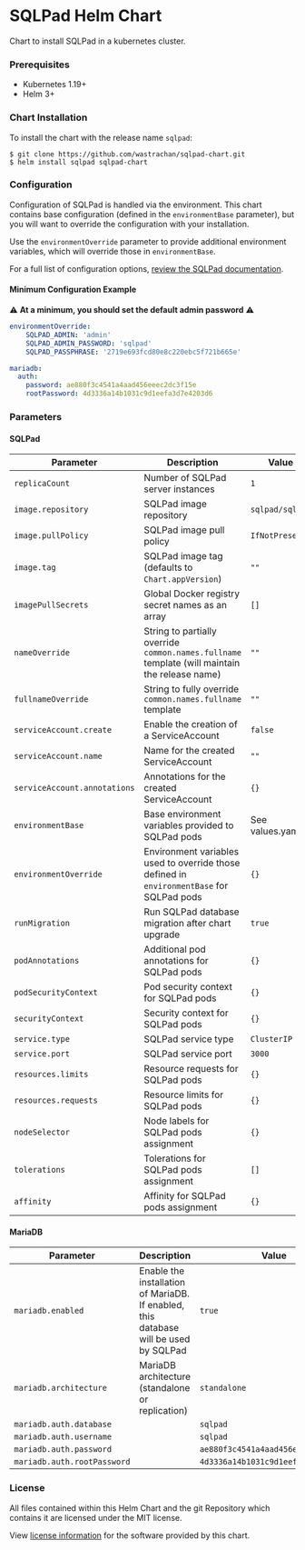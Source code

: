 # SQLPad Helm Chart
Chart to install SQLPad in a kubernetes cluster.

### Prerequisites
* Kubernetes 1.19+
* Helm 3+

### Chart Installation
To install the chart with the release name `sqlpad`:

```shell
$ git clone https://github.com/wastrachan/sqlpad-chart.git
$ helm install sqlpad sqlpad-chart
```

### Configuration
Configuration of SQLPad is handled via the environment. This chart contains base configuration
(defined in the `environmentBase` parameter), but you will want to override the configuration with your installation.

Use the `environmentOverride` parameter to provide additional environment variables, which will override those in
`environmentBase`.

For a full list of configuration options, [review the SQLPad documentation](https://getsqlpad.com/#/configuration).

#### Minimum Configuration Example
:warning: **At a minimum, you should set the default admin password** :warning:

```yaml
environmentOverride:
    SQLPAD_ADMIN: 'admin'
    SQLPAD_ADMIN_PASSWORD: 'sqlpad'
    SQLPAD_PASSPHRASE: '2719e693fcd80e8c220ebc5f721b665e'

mariadb:
  auth:
    password: ae880f3c4541a4aad456eeec2dc3f15e
    rootPassword: 4d3336a14b1031c9d1eefa3d7e4203d6
```

### Parameters

#### SQLPad

| Parameter | Description | Value |
| --------- | ------------| ------|
| `replicaCount` | Number of SQLPad server instances | `1`
| `image.repository` | SQLPad image repository | `sqlpad/sqlpad` |
| `image.pullPolicy` | SQLPad image pull policy | `IfNotPresent` |
| `image.tag` | SQLPad image tag (defaults to `Chart.appVersion`) | `""` |
| `imagePullSecrets` | Global Docker registry secret names as an array	 | `[]` |
| `nameOverride` | String to partially override `common.names.fullname` template (will maintain the release name)	 | `""` |
| `fullnameOverride` | String to fully override `common.names.fullname` template	 | `""` |
| `serviceAccount.create` | Enable the creation of a ServiceAccount | `false` |
| `serviceAccount.name` | Name for the created ServiceAccount | `""` |
| `serviceAccount.annotations` | Annotations for the created ServiceAccount | `{}` |
| `environmentBase` | Base environment variables provided to SQLPad pods | See values.yaml |
| `environmentOverride` | Environment variables used to override those defined in `environmentBase` for SQLPad pods | `{}` |
| `runMigration` | Run SQLPad database migration after chart upgrade | `true` |
| `podAnnotations` | Additional pod annotations for SQLPad pods | `{}` |
| `podSecurityContext` | Pod security context for SQLPad pods | `{}` |
| `securityContext` | Security context for SQLPad pods | `{}` |
| `service.type` | SQLPad service type | `ClusterIP` |
| `service.port` | SQLPad service port | `3000` |
| `resources.limits` | Resource requests for SQLPad pods | `{}` |
| `resources.requests` | Resource limits for SQLPad pods | `{}` |
| `nodeSelector` | Node labels for SQLPad pods assignment | `{}` |
| `tolerations` | Tolerations for SQLPad pods assignment | `[]` |
| `affinity` | Affinity for SQLPad pods assignment | `{}` |

#### MariaDB
| Parameter | Description | Value |
| --------- | ------------| ------|
| `mariadb.enabled` | Enable the installation of MariaDB. If enabled, this database will be used by SQLPad | `true` |
| `mariadb.architecture` | MariaDB architecture (standalone or replication) | `standalone` |
| `mariadb.auth.database` | | `sqlpad` |
| `mariadb.auth.username` | | `sqlpad` |
| `mariadb.auth.password` | | `ae880f3c4541a4aad456eeec2dc3f15e` |
| `mariadb.auth.rootPassword` | | `4d3336a14b1031c9d1eefa3d7e4203d6` |


### License
All files contained within this Helm Chart and the git Repository which contains it are licensed under the MIT license.

View [license information](https://github.com/sqlpad/sqlpad/blob/master/LICENSE.md) for the software provided by this chart.
